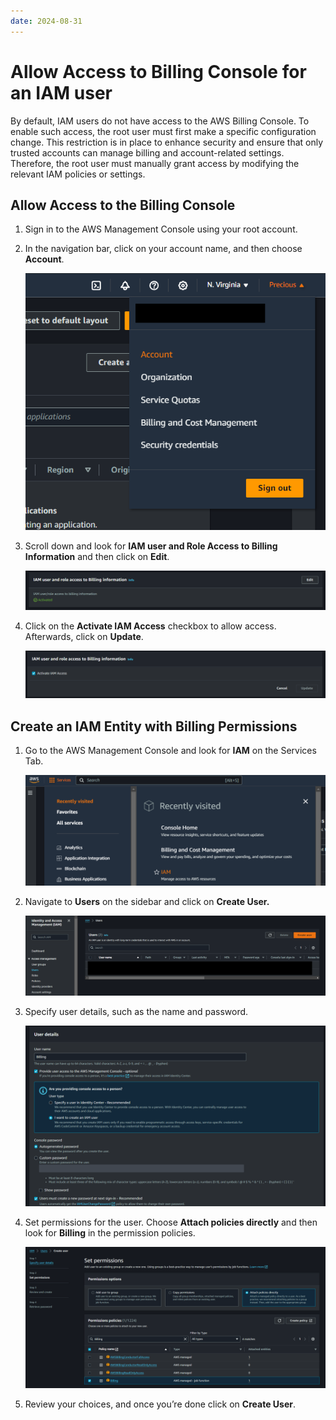 ```yaml
---
date: 2024-08-31
---
```


# **Allow Access to Billing Console for an IAM user**

By default, IAM users do not have access to the AWS Billing Console. To enable such access, the root user must first make a specific configuration change. This restriction is in place to enhance security and ensure that only trusted accounts can manage billing and account-related settings. Therefore, the root user must manually grant access by modifying the relevant IAM policies or settings.

## **Allow Access to the Billing Console**

1. Sign in to the AWS Management Console using your root account.
2. In the navigation bar, click on your account name, and then choose **Account**.

   ![navigation to account](img/1.png)

3. Scroll down and look for **IAM user and Role Access to Billing Information** and then click on **Edit**.

   ![access to billing information UI](img/2.png)

4. Click on the **Activate IAM Access** checkbox to allow access. Afterwards, click on **Update**.

   ![billing access activation UI](img/3.png)

## **Create an IAM Entity with Billing Permissions**

1. Go to the AWS Management Console and look for **IAM** on the Services Tab.

   ![aws management console](img/4.png)

2. Navigate to **Users** on the sidebar and click on **Create User.**

   ![user creation](img/5.png)

3. Specify user details, such as the name and password.

   ![user details](img/6.png)

4. Set permissions for the user. Choose **Attach policies directly** and then look for **Billing** in the permission policies.

   ![user policies](img/7.png)

5. Review your choices, and once you’re done click on **Create User**.
